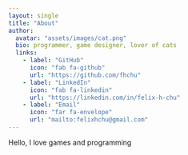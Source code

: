 ```yaml
---
layout: single
title: "About"
author:
  avatar: "assets/images/cat.png"
  bio: programmer, game designer, lover of cats
  links:
    - label: "GitHub"
      icon: "fab fa-github"
      url: "https://github.com/fhchu"
    - label: "LinkedIn"
      icon: "fab fa-linkedin"
      url: "https://linkedin.com/in/felix-h-chu"
    - label: "Email"
      icon: "far fa-envelope"
      url: "mailto:felixhchu@gmail.com"
---
```


Hello, I love games and programming
